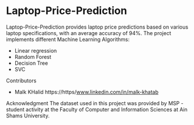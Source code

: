 # Laptop-Price-Prediction
Laptop-Price-Prediction provides laptop price predictions based on various laptop specifications, with an average accuracy of 94%. The project implements different Machine Learning Algorithms:
- Linear regression
- Random Forest
- Decision Tree
- SVC

Contributors
- Malk KHalid https://https/www.linkedin.com/in/malk-khatab

Acknowledgment
The dataset used in this project was provided by MSP -student activity at the Faculty of Computer and Information Sciences at Ain Shams University.
